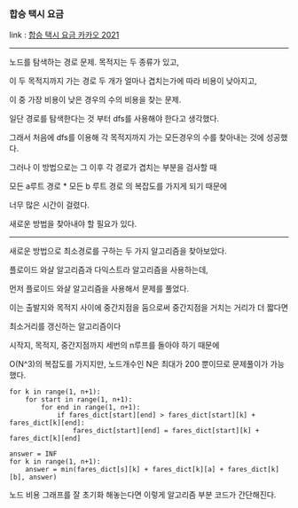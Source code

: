 ### 합승 택시 요금
link : [합승 택시 요금 카카오 2021 ](https://programmers.co.kr/learn/courses/30/lessons/72413)

-----------------------------------

노드를 탐색하는 경로 문제. 목적지는 두 종류가 있고,

이 두 목적지까지 가는 경로 두 개가 얼마나 겹치는가에 따라 비용이 낮아지고,

이 중 가장 비용이 낮은 경우의 수의 비용을 찾는 문제.

일단 경로를 탐색한다는 것 부터 dfs를 사용해야 한다고 생각했다.

그래서 처음에 dfs를 이용해 각 목적지까지 가는 모든경우의 수를 찾아내는 것에 성공했다.

그러나 이 방법으로는 그 이후 각 경로가 겹치는 부분을 검사할 때

모든 a루트 경로 * 모든 b 루트 경로 의 복잡도를 가지게 되기 때문에

너무 많은 시간이 걸렸다.

새로운 방법을 찾아내야 할 필요가 있다.

------------------------------------

새로운 방법으로 최소경로를 구하는 두 가지 알고리즘을 찾아보았다.

플로이드 와샬 알고리즘과 다익스트라 알고리즘을 사용하는데,

먼저 플로이드 와샬 알고리즘을 사용해서 문제를 풀었다.

이는 출발지와 목적지 사이에 중간지점을 둠으로써 중간지점을 거치는 거리가 더 짧다면

최소거리를 갱신하는 알고리즘이다

시작지, 목적지, 중간지점까지 세번의 n루프를 돌아야 하기 때문에

O(N^3)의 복잡도를 가지지만, 노드개수인 N은 최대가 200 뿐이므로 문제풀이가 가능했다.

    for k in range(1, n+1):
        for start in range(1, n+1):
            for end in range(1, n+1):
                if fares_dict[start][end] > fares_dict[start][k] + fares_dict[k][end]:
                    fares_dict[start][end] = fares_dict[start][k] + fares_dict[k][end]
        
    answer = INF
    for k in range(1, n+1):
        answer = min(fares_dict[s][k] + fares_dict[k][a] + fares_dict[k][b], answer)

노드 비용 그래프를 잘 초기화 해놓는다면 이렇게 알고리즘 부분 코드가 간단해진다.